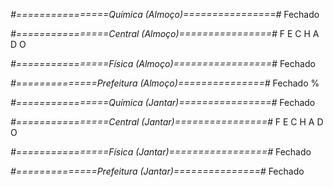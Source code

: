 
*#================Química (Almoço)================#*
Fechado

*#================Central (Almoço)================#*
F  E  C  H  A  D  O

*#================Física (Almoço)=================#*
Fechado

*#==============Prefeitura (Almoço)===============#*
Fechado
%

*#================Química (Jantar)================#*
Fechado

*#================Central (Jantar)================#*
F  E  C  H  A  D  O

*#================Física (Jantar)=================#*
Fechado

*#==============Prefeitura (Jantar)===============#*
Fechado
